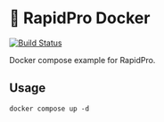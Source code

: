 # 🐳 RapidPro Docker

[![Build Status](https://github.com/nyaruka/rapidpro-docker/workflows/CI/badge.svg)](https://github.com/nyaruka/rapidpro-docker/actions?query=workflow%3ACI)

Docker compose example for RapidPro.

## Usage

```
docker compose up -d
```
